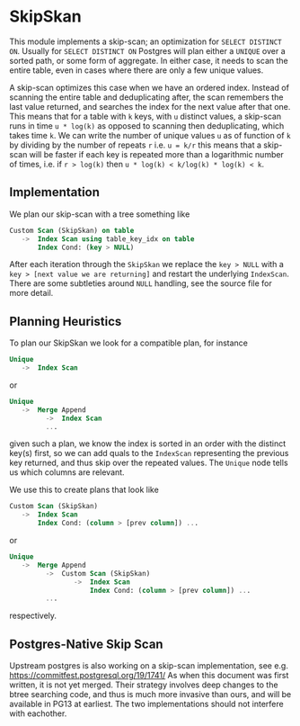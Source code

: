 # SkipSkan #

This module implements a skip-scan; an optimization for `SELECT DISTINCT ON`.
Usually for `SELECT DISTINCT ON` Postgres will plan either a `UNIQUE` over a
sorted path, or some form of aggregate. In either case, it needs to scan the
entire table, even in cases where there are only a few unique values.

A skip-scan optimizes this case when we have an ordered index. Instead of
scanning the entire table and deduplicating after, the scan remembers the last
value returned, and searches the index for the next value after that one. This
means that for a table with `k` keys, with `u` distinct values, a skip-scan runs
in time `u * log(k)` as opposed to scanning then deduplicating, which takes time
`k`. We can write the number of unique values `u` as of function of `k` by
dividing by the number of repeats `r` i.e. `u = k/r` this means that a skip-scan
will be faster if each key is repeated more than a logarithmic number of times,
i.e. if `r > log(k)` then `u * log(k) < k/log(k) * log(k) < k`.


## Implementation ##

We plan our skip-scan with a tree something like

```SQL
Custom Scan (SkipSkan) on table
   ->  Index Scan using table_key_idx on table
       Index Cond: (key > NULL)
```

After each iteration through the `SkipSkan` we replace the `key > NULL` with
a `key > [next value we are returning]` and restart the underlying `IndexScan`.
There are some subtleties around `NULL` handling, see the source file for more
detail.


## Planning Heuristics ##

To plan our SkipSkan we look for a compatible plan, for instance

```SQL
Unique
   ->  Index Scan
```

or

```SQL
Unique
   ->  Merge Append
         ->  Index Scan
         ...
```

given such a plan, we know the index is sorted in an order with the distinct
key(s) first, so we can add quals to the `IndexScan` representing the previous
key returned, and thus skip over the repeated values. The `Unique` node tells us
which columns are relevant.

We use this to create plans that look like

```SQL
Custom Scan (SkipSkan)
   ->  Index Scan
       Index Cond: (column > [prev column]) ...
```

or

```SQL
Unique
   ->  Merge Append
         ->  Custom Scan (SkipSkan)
                ->  Index Scan
                    Index Cond: (column > [prev column]) ...
         ...
```

respectively.


## Postgres-Native Skip Scan ##

Upstream postgres is also working on a skip-scan implementation, see e.g.
https://commitfest.postgresql.org/19/1741/
As when this document was first written, it is not yet merged. Their strategy
involves deep changes to the btree searching code, and thus is much more
invasive than ours, and will be available in PG13 at earliest. The two
implementations should not interfere with eachother.
